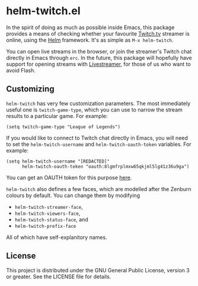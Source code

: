 # helm-twitch.el

In the spirit of doing as much as possible inside Emacs, this package provides a
means of checking whether your favourite [Twitch.tv](http://www.twitch.tv/)
streamer is online, using the [Helm](https://emacs-helm.github.io/helm/)
framework. It's as simple as `M-x helm-twitch`.

You can open live streams in the browser, or join the streamer's Twitch chat
directly in Emacs through `erc`. In the future, this package will hopefully have
support for opening streams with [Livestreamer](http://docs.livestreamer.io/),
for those of us who want to avoid Flash.

## Customizing

`helm-twitch` has very few customization parameters. The most immediately useful
one is `twitch-game-type`, which you can use to narrow the stream results to a
particular game. For example:

```emacs-lisp
(setq twitch-game-type "League of Legends")
```

If you would like to connect to Twitch chat directly in Emacs, you will need to
set the `helm-twitch-username` and `helm-twitch-oauth-token` variables. For
example:

```emacs-lisp
(setq helm-twitch-username "[REDACTED]"
	  helm-twitch-oauth-token "oauth:8lgmfrplmxw65qkjml5lg41z36u9ga")
```

You can get an OAUTH token for this purpose [here](http://twitchapps.com/tmi/).

`helm-twitch` also defines a few faces, which are modelled after the Zenburn
colours by default. You can change them by modifying

* `helm-twitch-streamer-face`,
* `helm-twitch-viewers-face`,
* `helm-twitch-status-face`, and
* `helm-twitch-prefix-face`

All of which have self-explanitory names.

## License

This project is distributed under the GNU General Public License, version 3 or
greater. See the LICENSE file for details.
